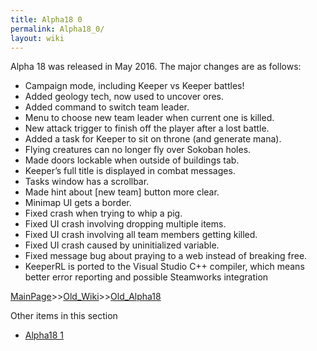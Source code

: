 ```yaml
---
title: Alpha18 0
permalink: Alpha18_0/
layout: wiki
---
```

Alpha 18 was released in May 2016. The major changes are as follows:

* Campaign mode, including Keeper vs Keeper battles!
* Added geology tech, now used to uncover ores.
* Added command to switch team leader.
* Menu to choose new team leader when current one is killed.
* New attack trigger to finish off the player after a lost battle.
* Added a task for Keeper to sit on throne (and generate mana).
* Flying creatures can no longer fly over Sokoban holes.
* Made doors lockable when outside of buildings tab.
* Keeper’s full title is displayed in combat messages.
* Tasks window has a scrollbar.
* Made hint about [new team] button more clear.
* Minimap UI gets a border.
* Fixed crash when trying to whip a pig.
* Fixed UI crash involving dropping multiple items.
* Fixed UI crash involving all team members getting killed.
* Fixed UI crash caused by uninitialized variable.
* Fixed message bug about praying to a web instead of breaking free.
* KeeperRL is ported to the Visual Studio C++ compiler, which means better error reporting and possible Steamworks integration

[MainPage](/keeperrl_wiki/ "wikilink")>>[Old_Wiki](/keeperrl_wiki/Old_Wiki "wikilink")>>[Old_Alpha18](/keeperrl_wiki/Old_Alpha18 "wikilink")

Other items in this section
-    [Alpha18 1](/keeperrl_wiki/Alpha18_1 "wikilink")
